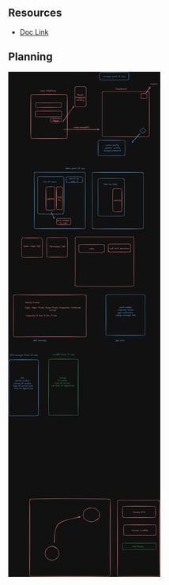 ## Resources

- [Doc Link](https://docs.google.com/document/d/1U29NZbspyADgVsZ7Psz341qXZPlf6G5LORipR5e4Vg4/edit?usp=sharing)

## Planning

![](./Planning)
